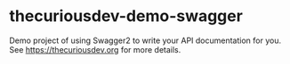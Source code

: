 # thecuriousdev-demo-swagger

Demo project of using Swagger2 to write your API documentation for you. See https://thecuriousdev.org for more details.
